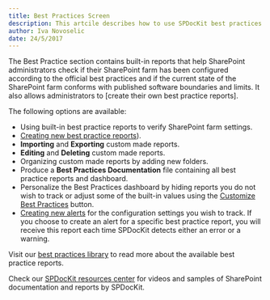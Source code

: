```yaml
---
title: Best Practices Screen
description: This artcile describes how to use SPDocKit best practices screen to check if SharePoint farm has been configured according to the configuration best practices.
author: Iva Novoselic
date: 24/5/2017
---
```


The Best Practice section contains built-in reports that help SharePoint administrators check if their SharePoint farm has been configured according to the official best practices and if the current state of the SharePoint farm conforms with published software boundaries and limits. It also allows administrators to [create their own best practice reports].

The following options are available:

* Using built-in best practice reports to verify SharePoint farm settings.
* [Creating new best practice reports](#internal/how-to/best-practices/create-custom-best-practices-reports)).
* __Importing__ and __Exporting__ custom made reports.
* __Editing__ and __Deleting__ custom made reports.
* Organizing custom made reports by adding new folders.
* Produce a __Best Practices Documentation__ file containing all best practice reports and dashboard.
* Personalize the Best Practices dashboard by hiding reports you do not wish to track or adjust some of the built-in values using the [Customize Best Practices](#internal/how-to/best-practices/personalize-best-practices-reports) button.
* [Creating new alerts](#internal/how-to/subscriptions-and-alerts/create-new-alert) for the configuration settings you wish to track. If you choose to create an alert for a specific best practice report, you will receive this report each time SPDocKit detects either an error or a warning.

Visit our [best practices library](https://bp.spdockit.com/) to read more about the available best practice reports.

Check our [SPDocKit resources center](https://www.spdockit.com/resources/reports) for videos and samples of SharePoint documentation and reports by SPDocKit.